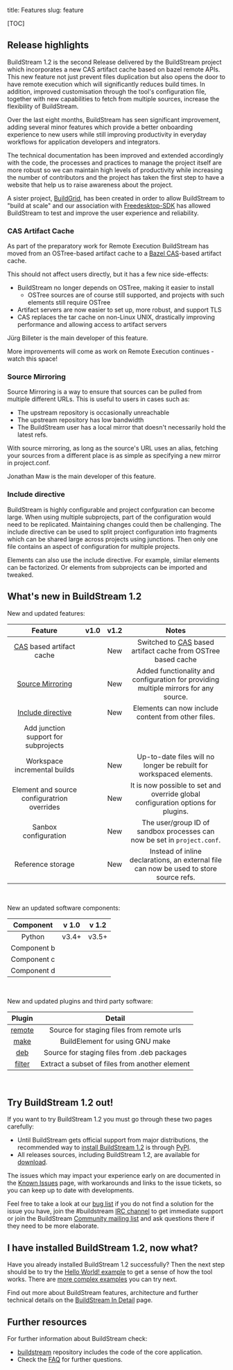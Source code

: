 title: Features
slug: feature
<!--
The latest feature page should have the slug `feature`
Other feature pages should follow the pattern `feature-x.y`
-->

[TOC]

## Release highlights

BuildStream 1.2 is the second Release delivered by the BuildStream project which incorporates a new CAS artifact cache based on bazel remote APIs. This new feature not just prevent files duplication but also opens the door to have remote execution which will significantly reduces build times. In addition, improved customisation through the tool's configuration file, together with new capabilities to fetch from multiple sources, increase the flexibility of BuildStream.

Over the last eight months, BuildStream has seen significant improvement, adding several minor features which provide a better onboarding experience to new users while still improving productivity in everyday workflows for application developers and integrators.

The technical documentation has been improved and extended accordingly with the code, the processes and practices to manage the project itself are more robust so we can maintain high levels of productivity while increasing the number of contributors and the project has taken the first step to have a website that help us to raise awareness about the project.

A sister project, [BuildGrid], has been created in order to allow BuildStream to "build at scale" and our association with [Freedesktop-SDK] has allowed BuildStream to test and improve the user experience and reliability.

### CAS Artifact Cache

As part of the preparatory work for Remote Execution BuildStream has moved from an OSTree-based artifact cache to a [Bazel CAS]-based artifact cache.

This should not affect users directly, but it has a few nice side-effects:

* BuildStream no longer depends on OSTree, making it easier to install
  * OSTree sources are of course still supported, and projects with
    such elements still require OSTree
* Artifact servers are now easier to set up, more robust, and support TLS
* CAS replaces the tar cache on non-Linux UNIX, drastically improving
  performance and allowing access to artifact servers

Jürg Billeter is the main developer of this feature.

More improvements will come as work on Remote Execution continues - watch this space!

### Source Mirroring

Source Mirroring is a way to ensure that sources can be pulled from multiple different URLs. This is useful to users in cases such as:

* The upstream repository is occasionally unreachable
* The upstream repository has low bandwidth
* The BuildStream user has a local mirror that doesn't necessarily hold the latest refs.

With source mirroring, as long as the source's URL uses an alias, fetching your sources from a different place is as simple as specifying a new mirror in project.conf.

Jonathan Maw is the main developer of this feature.

### Include directive

BuildStream is highly configurable and project confguration can become large. When using multiple subprojects, part of the configuration would need to be replicated. Maintaining changes could then be challenging. The include directive can be used to split project configuration into fragments which can be shared large across projects using junctions. Then only one file contains an aspect of configuration for multiple projects.

Elements can also use the include directive. For example, similar elements can be factorized. Or elements from subprojects can be imported and tweaked.

## What's new in BuildStream 1.2

New and updated features:

| Feature                                     | v1.0 | v1.2 | Notes                                                                                  |
|:-------------------------------------------:|:----:|:----:|:--------------------------------------------------------------------------------------:|
| [CAS] based artifact cache                  |      | New  | Switched to [CAS] based artifact cache from OSTree based cache                         |
| [Source Mirroring]                          |      | New  | Added functionality and configuration for providing multiple mirrors for any source.   |
| [Include directive]                         |      | New  | Elements can now include content from other files.                                     |
| Add junction support for subprojects        |      |      |                                                                                        |
| Workspace incremental builds                |      | New  | Up-to-date files will no longer be rebuilt for workspaced elements.                    |
| Element and source configuratrion overrides |      | New  | It is now possible to set and override global configuration options for plugins.       |
| Sanbox configuration                        |      | New  | The user/group ID of sandbox processes can now be set in `project.conf`.               |
| Reference storage                           |      | New  | Instead of inline declarations, an external file can now be used to store source refs. |

<br/>

New an updated software components:

| Component | v 1.0 | v 1.2 |
|:---------:|:-----:|:-----:|
|   Python    |  v3.4+ |   v3.5+    |
|   Component b         |    |    |
|   Component c         |    |    |
|   Component d         |    |    |


<br/>

New and updated plugins and third party software:

|                                  Plugin                        |                     Detail                     |
|:--------------------------------------------------------------:|:----------------------------------------------:|
|  [remote] |        Source for staging files from remote urls   |                                                |
|  [make]   |             BuildElement for using GNU make        |                                                |
|  [deb]    |       Source for staging files from .deb packages  |                                                |
| [filter]  |     Extract a subset of files from another element |                                                |

<br/>

## Try BuildStream 1.2 out!

If you want to try BuildStream 1.2 you must go through these two pages carefully:

* Until BuildStream gets official support from major distributions, the recommended way to [install BuildStream 1.2] is through [PyPI].
* All releases sources, including BuildStream 1.2, are available for [download].

The issues which may impact your experience early on are documented in the [Known Issues] page, with workarounds and links to the issue tickets, so you can keep up to date with developments.

Feel free to take a look at our [bug list] if you do not find a solution for the issue you have, join the #buildstream [IRC channel] to get immediate support or join the BuildStream [Community mailing list] and ask questions there if they need to be more elaborate.

## I have installed BuildStream 1.2, now what?

Have you already installed BuildStream 1.2 successfully? Then the next step should be to try the [Hello World! example] to get a sense of how the tool works. There are [more complex examples] you can try next.

Find out more about BuildStream features, architecture and further technical details on the [BuildStream In Detail] page.

## Further resources

For further information about BuildStream check:

* [buildstream] repository includes the code of the core application.
* Check the [FAQ] for further questions.

[BuildGrid]: https://buildgrid.gitlab.io/buildgrid/
[Freedesktop-SDK]: https://gitlab.com/freedesktop-sdk
[Bazel CAS]: https://docs.bazel.build/versions/master/remote-caching.html
[CAS]: https://en.wikipedia.org/wiki/Content-addressable_storage
[Source Mirroring]: https://buildstream.gitlab.io/buildstream/format_project.html#mirrors
[Include directive]: https://buildstream.gitlab.io/buildstream/format_intro.html#include
[remote]: https://buildstream.gitlab.io/buildstream/sources/remote.html
[make]: https://buildstream.gitlab.io/buildstream/elements/make.html
[deb]: https://buildstream.gitlab.io/buildstream/sources/deb.html
[filter]: https://buildstream.gitlab.io/buildstream/elements/filter.html
[download]: {filename}releases.md
[install BuildStream 1.2]: {filename}installation.md
[PyPI]: {filename}source_installation.md#install_pypi
[Known Issues]: {filename}known_issues.md
[IRC channel]: irc://irc.gnome.org/#buildstream
[bug list]: https://gitlab.com/BuildStream/buildstream/boards/580462?=&label_name[]=Bug
[Community mailing list]: https://mail.gnome.org/mailman/listinfo/buildstream-list
[Hello World! example]: https://buildstream.gitlab.io/buildstream/tutorial/first-project.html
[more complex examples]: https://buildstream.gitlab.io/buildstream/using_examples.html
[BuildStream In Detail]: {filename}buildstream_in_detail.md
[buildstream]: https://gitlab.com/BuildStream/buildstream
[FAQ]: {filename}faq.md

